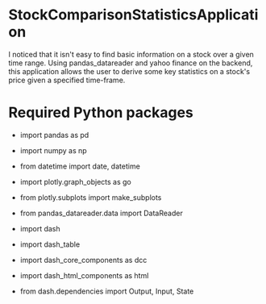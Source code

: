 # StockComparisonStatisticsApplication
I noticed that it isn't easy to find basic information on a stock over a given time range. 
Using pandas_datareader and yahoo finance on the backend, this application allows the user to derive some key 
statistics on a stock's price given a specified time-frame. 

# Required Python packages
- import pandas as pd
- import numpy as np
- from datetime import date, datetime

- import plotly.graph_objects as go
- from plotly.subplots import make_subplots
- from pandas_datareader.data import DataReader

- import dash
- import dash_table
- import dash_core_components as dcc
- import dash_html_components as html
- from dash.dependencies import Output, Input, State

